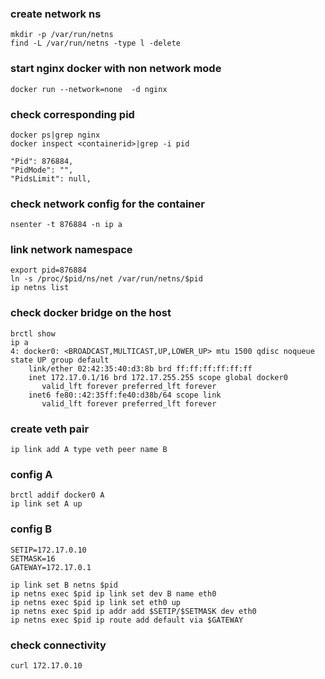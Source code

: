 ### create network ns
```
mkdir -p /var/run/netns
find -L /var/run/netns -type l -delete
```
### start nginx docker with non network mode
```
docker run --network=none  -d nginx
```
### check corresponding pid
```
docker ps|grep nginx
docker inspect <containerid>|grep -i pid

"Pid": 876884,
"PidMode": "",
"PidsLimit": null,
```
### check network config for the container
```
nsenter -t 876884 -n ip a
```
### link network namespace
```
export pid=876884
ln -s /proc/$pid/ns/net /var/run/netns/$pid
ip netns list
```
### check docker bridge on the host 
```
brctl show
ip a
4: docker0: <BROADCAST,MULTICAST,UP,LOWER_UP> mtu 1500 qdisc noqueue state UP group default
    link/ether 02:42:35:40:d3:8b brd ff:ff:ff:ff:ff:ff
    inet 172.17.0.1/16 brd 172.17.255.255 scope global docker0
       valid_lft forever preferred_lft forever
    inet6 fe80::42:35ff:fe40:d38b/64 scope link
       valid_lft forever preferred_lft forever
```
### create veth pair
```
ip link add A type veth peer name B
```
### config A
```
brctl addif docker0 A
ip link set A up
```
### config B
```
SETIP=172.17.0.10
SETMASK=16
GATEWAY=172.17.0.1

ip link set B netns $pid
ip netns exec $pid ip link set dev B name eth0
ip netns exec $pid ip link set eth0 up
ip netns exec $pid ip addr add $SETIP/$SETMASK dev eth0
ip netns exec $pid ip route add default via $GATEWAY
```
### check connectivity
```
curl 172.17.0.10
```